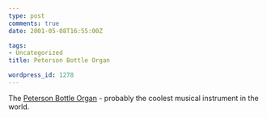 ```yaml
---
type: post
comments: true
date: 2001-05-08T16:55:00Z

tags:
- Uncategorized
title: Peterson Bottle Organ

wordpress_id: 1278
---
```


The [Peterson Bottle Organ](http://www.petersontuners.com/bbo/bbo.html) - probably the coolest musical instrument in the world. 

